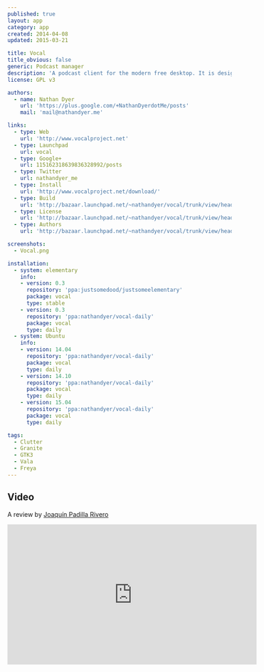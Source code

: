 ```yaml
---
published: true
layout: app
category: app
created: 2014-04-08
updated: 2015-03-21

title: Vocal
title_obvious: false
generic: Podcast manager
description: 'A podcast client for the modern free desktop. It is designed to be simple to use and packed full of all the features you&#39;ve come to expect – plus a few extras. We think you will love it.'
license: GPL v3

authors:
  - name: Nathan Dyer
    url: 'https://plus.google.com/+NathanDyerdotMe/posts'
    mail: 'mail@nathandyer.me'

links:
  - type: Web
    url: 'http://www.vocalproject.net'
  - type: Launchpad
    url: vocal
  - type: Google+
    url: 115162318639836328992/posts
  - type: Twitter
    url: nathandyer_me
  - type: Install
    url: 'http://www.vocalproject.net/download/'
  - type: Build
    url: 'http://bazaar.launchpad.net/~nathandyer/vocal/trunk/view/head:/INSTALL'
  - type: License
    url: 'http://bazaar.launchpad.net/~nathandyer/vocal/trunk/view/head:/COPYING'
  - type: Authors
    url: 'http://bazaar.launchpad.net/~nathandyer/vocal/trunk/view/head:/AUTHORS'

screenshots:
  - Vocal.png

installation:
  - system: elementary
    info:
    - version: 0.3
      repository: 'ppa:justsomedood/justsomeelementary'
      package: vocal
      type: stable
    - version: 0.3
      repository: 'ppa:nathandyer/vocal-daily'
      package: vocal
      type: daily
  - system: Ubuntu
    info:
    - version: 14.04
      repository: 'ppa:nathandyer/vocal-daily'
      package: vocal
      type: daily
    - version: 14.10
      repository: 'ppa:nathandyer/vocal-daily'
      package: vocal
      type: daily
    - version: 15.04
      repository: 'ppa:nathandyer/vocal-daily'
      package: vocal
      type: daily

tags:
  - Clutter
  - Granite
  - GTK3
  - Vala
  - Freya
---
```

## Video
A review by [Joaquín Padilla Rivero](https://www.youtube.com/channel/UC_im4PuM9ViTNjaUf2cXmgg)

<iframe width="560" height="315" src="https://www.youtube.com/embed/UeLbEt_NDCY" frameborder="0" allowfullscreen></iframe>
